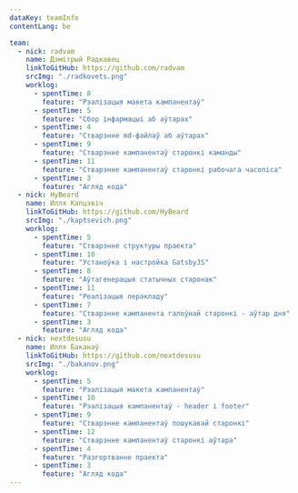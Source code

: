 ```yaml
---
dataKey: teamInfo
contentLang: be

team:
  - nick: radvam
    name: Дзмітрый Радкавец
    linkToGitHub: https://github.com/radvam
    srcImg: "./radkovets.png"
    worklog:
      - spentTime: 8
        feature: "Рэалізацыя макета кампанентаў"
      - spentTime: 5
        feature: "Сбор інфармацыі аб аўтарах"
      - spentTime: 4
        feature: "Стварэнне md-файлаў аб аўтарах"
      - spentTime: 9
        feature: "Стварэнне кампанентаў старонкі каманды"
      - spentTime: 11
        feature: "Стварэнне кампанентаў старонкі рабочага часопіса"
      - spentTime: 3
        feature: "Агляд кода"
  - nick: HyBeard
    name: Илля Капцэвіч
    linkToGitHub: https://github.com/HyBeard
    srcImg: "./kaptsevich.png"
    worklog:
      - spentTime: 5
        feature: "Стварэнне структуры праекта"
      - spentTime: 10
        feature: "Устаноўка і настройка GatsbyJS"
      - spentTime: 8
        feature: "Аўтагенерацыя статычных старонак"
      - spentTime: 11
        feature: "Реалізацыя перакладу"
      - spentTime: 7
        feature: "Стварэнне кампанента галоўнай старонкі - аўтар дня"
      - spentTime: 3
        feature: "Агляд кода"
  - nick: nextdesusu
    name: Илля Баканаў
    linkToGitHub: https://github.com/nextdesusu
    srcImg: "./bakanov.png"
    worklog:
      - spentTime: 5
        feature: "Рэалізацыя макета кампанентаў"
      - spentTime: 10
        feature: "Рэалізацыя кампанентаў - header і footer"
      - spentTime: 9
        feature: "Стварэнне кампанентаў пошукавай старонкі"
      - spentTime: 12
        feature: "Стварэнне кампанентаў старонкі аўтара"
      - spentTime: 4
        feature: "Разгортванне праекта"
      - spentTime: 3
        feature: "Агляд кода"
---
```

